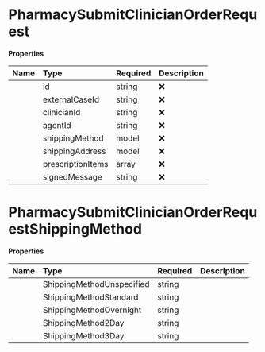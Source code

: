 # PharmacySubmitClinicianOrderRequest



**Properties**

| Name | Type | Required | Description |
| :-------- | :----------| :----------| :----------|
    | id | string | ❌ |  |
    | externalCaseId | string | ❌ |  |
    | clinicianId | string | ❌ |  |
    | agentId | string | ❌ |  |
    | shippingMethod | model | ❌ |  |
    | shippingAddress | model | ❌ |  |
    | prescriptionItems | array | ❌ |  |
    | signedMessage | string | ❌ |  |

# PharmacySubmitClinicianOrderRequestShippingMethod



**Properties**

| Name | Type | Required | Description |
| :-------- | :----------| :----------| :----------|
    | ShippingMethodUnspecified | string |  | SHIPPING_METHOD_UNSPECIFIED |
    | ShippingMethodStandard | string |  | SHIPPING_METHOD_STANDARD |
    | ShippingMethodOvernight | string |  | SHIPPING_METHOD_OVERNIGHT |
    | ShippingMethod2Day | string |  | SHIPPING_METHOD_2DAY |
    | ShippingMethod3Day | string |  | SHIPPING_METHOD_3DAY |





<!-- This file was generated by liblab | https://liblab.com/ -->